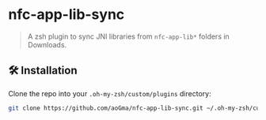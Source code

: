 # nfc-app-lib-sync

> A zsh plugin to sync JNI libraries from `nfc-app-lib*` folders in Downloads.

## 🛠 Installation

Clone the repo into your `.oh-my-zsh/custom/plugins` directory:

```bash
git clone https://github.com/aoGma/nfc-app-lib-sync.git ~/.oh-my-zsh/custom/plugins/nfc-app-lib-sync
